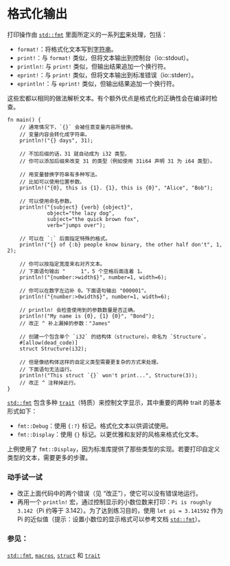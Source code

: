 # 格式化输出

打印操作由 [`std::fmt`][fmt] 里面所定义的一系列[宏][macros]来处理，包括：

- `format!`：将格式化文本写到[字符串][string]。
- `print!`：与 `format!` 类似，但将文本输出到控制台（io::stdout）。
- `println!`: 与 `print!` 类似，但输出结果追加一个换行符。
- `eprint!`：与 `print!` 类似，但将文本输出到标准错误（io::stderr）。
- `eprintln!`：与 `eprint!` 类似，但输出结果追加一个换行符。

这些宏都以相同的做法解析文本。有个额外优点是格式化的正确性会在编译时检查。

```rust,editable,ignore,mdbook-runnable
fn main() {
    // 通常情况下，`{}` 会被任意变量内容所替换。
    // 变量内容会转化成字符串。
    println!("{} days", 31);

    // 不加后缀的话，31 就自动成为 i32 类型。
    // 你可以添加后缀来改变 31 的类型（例如使用 31i64 声明 31 为 i64 类型）。

    // 用变量替换字符串有多种写法。
    // 比如可以使用位置参数。
    println!("{0}, this is {1}. {1}, this is {0}", "Alice", "Bob");

    // 可以使用命名参数。
    println!("{subject} {verb} {object}",
             object="the lazy dog",
             subject="the quick brown fox",
             verb="jumps over");

    // 可以在 `:` 后面指定特殊的格式。
    println!("{} of {:b} people know binary, the other half don't", 1, 2);

    // 你可以按指定宽度来右对齐文本。
    // 下面语句输出 "     1"，5 个空格后面连着 1。
    println!("{number:>width$}", number=1, width=6);

    // 你可以在数字左边补 0。下面语句输出 "000001"。
    println!("{number:>0width$}", number=1, width=6);

    // println! 会检查使用到的参数数量是否正确。
    println!("My name is {0}, {1} {0}", "Bond");
    // 改正 ^ 补上漏掉的参数："James"

    // 创建一个包含单个 `i32` 的结构体（structure）。命名为 `Structure`。
    #[allow(dead_code)]
    struct Structure(i32);

    // 但是像结构体这样的自定义类型需要更复杂的方式来处理。
    // 下面语句无法运行。
    println!("This struct `{}` won't print...", Structure(3));
    // 改正 ^ 注释掉此行。
}
```

[`std::fmt`][fmt] 包含多种 [`trait`][traits]（特质）来控制文字显示，其中重要的两种 trait 的基本形式如下：

- `fmt::Debug`：使用 `{:?}` 标记。格式化文本以供调试使用。
- `fmt::Display`：使用 `{}` 标记。以更优雅和友好的风格来格式化文本。

上例使用了 `fmt::Display`，因为标准库提供了那些类型的实现。若要打印自定义类型的文本，需要更多的步骤。

### 动手试一试

- 改正上面代码中的两个错误（见 “改正”），使它可以没有错误地运行。
- 再用一个 `println!` 宏，通过控制显示的小数位数来打印：`Pi is roughly 3.142`（Pi 约等于 3.142）。为了达到练习目的，使用 `let pi = 3.141592` 作为 Pi 的近似值（提示：设置小数位的显示格式可以参考文档 [`std::fmt`][fmt]）。

### 参见：

[`std::fmt`][fmt], [`macros`][macros], [`struct`][structs] 和 [`trait`][traits]

[fmt]: https://rustwiki.org/zh-CN/std/fmt/
[macros]: ../macros.md
[string]: ../std/str.md
[structs]: ../custom_types/structs.md
[traits]: ../trait.md
